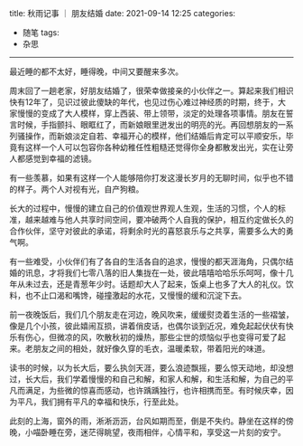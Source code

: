 title: 秋雨记事 ｜ 朋友结婚
date: 2021-09-14 12:25
categories:
- 随笔
tags:
- 杂思
---

最近睡的都不太好，睡得晚，中间又要醒来多次。

周末回了一趟老家，好朋友结婚了，很荣幸做接亲的小伙伴之一。算起来我们相识快有12年了，见识过彼此傻缺的年代，也见过伤心难过神经质的时期，终于，大家慢慢的变成了大人模样，穿上西装、带上领带，淡定的处理各项事情。朋友在誓言时候，手指颤抖、眼眶红了，而新娘眼里迸发出的明亮的光。再回想朋友的一系列骚操作，而新娘淡定自若、幸福开心的模样，他们结婚后肯定可以平顺安乐，毕竟有这样一个人可以包容你各种幼稚任性粗糙还觉得你全身都散发出光，实在让旁人都感觉到幸福的滤镜。

有一些羡慕，如果有这样一个人能够陪你打发这漫长岁月的无聊时间，似乎也不错的样子。两个人对视有光，自产狗粮。

长大的过程中，慢慢的建立自己的价值观世界观人生观，生活的习惯，个人的标准，越来越难与他人共享时间空间，要冲破两个人自我的保护，相互约定做长久的合作伙伴，坚守对彼此的承诺，将剩余时光的喜怒哀乐与之共享，需要多么大的勇气啊。

<!---more-->

有一些难受，小伙伴们有了各自的生活各自的追求，慢慢的都天涯海角，只偶尔结婚的讯息，才将我们七零八落的旧人集拢在一处，彼此嘻嘻哈哈乐乐呵呵，像十几年从未过去，还是青葱年少时。话题却大人了起来，饭桌上也多了大人的礼仪。饮料，也不止口渴和嘴馋，碰撞激起的水花，又慢慢的缓和沉淀下去。

前一夜晚饭后，我们几个朋友走在河边，晚风吹来，缓缓熨烫着生活的一些褶皱，像是几个小孩，彼此嬉闹互损，讲着俏皮话，也偶尔谈到近况，难免起起伏伏有快乐有伤心，但微凉的风，吹散秋初的燥热，那些尘世的烦恼似乎也变得可爱了起来。老朋友之间的相处，就好像久穿的毛衣，温暖柔软，带着阳光的味道。

读书的时候，以为长大后，要么执剑天涯，要么浪迹飘摇，要么惊天动地，却没想过，长大后，我们学着慢慢的和自己和解，和家人和解，和生活和解，为自己的平凡而满足，为些微的惊喜而感动，也许踽踽独行，也许相携而至。有时候庆幸，因为平凡，我们拥有平凡的幸福和快乐，行至此处。

此刻的上海，窗外的雨，淅淅沥沥，台风如期而至，倒是不失约。静坐在这样的傍晚，小喵卧睡在旁，迷茫得眺望，夜雨相伴，心情平和，享受这一片刻的安宁。
